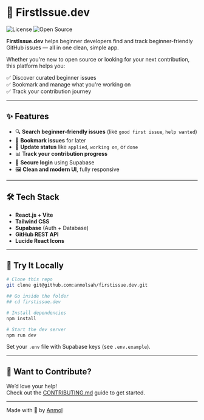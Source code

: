 <!-- # 🚀 FirstIssue.Dev

**Your Gateway to FirstIssue.Dev**

Open Source Buddy is a full-stack web application designed to help developers—especially beginners—discover, track, and contribute to open source projects with confidence. Find beginner-friendly GitHub issues, bookmark them, and track your contribution journey from start to finish.

![Open Source Buddy](https://images.unsplash.com/photo-1556075798-4825dfaaf498?w=1200&h=400&fit=crop&crop=center)

## ✨ Features

### 🔍 **Discover Issues**
- Find beginner-friendly GitHub issues labeled with `good first issue`, `help wanted`, etc.
- Filter by programming language, keywords, and repository popularity
- Real-time search using GitHub's REST API
- Clean, intuitive interface for browsing issues

### 💾 **Bookmark & Track**
- Save interesting issues for later
- Track your progress with status updates:
  - 📌 **Saved** - Issues you want to work on
  - 📝 **Applied** - Issues you've commented on or shown interest
  - 🔨 **Working On** - Issues you're actively contributing to
  - ✅ **Done** - Completed contributions

### 📊 **Progress Dashboard**
- Visualize your open source journey
- View completion rates and contribution statistics
- Track your favorite programming languages
- Monitor your growth over time

### 🔐 **Secure Authentication**
- Email/password authentication
- GitHub OAuth integration
- Secure user data with Supabase Auth
- Protected routes and user-specific data

### 📱 **Responsive Design**
- Beautiful, modern UI with Tailwind CSS
- Mobile-first responsive design
- Smooth animations and micro-interactions
- Dark/light theme support

## 🛠️ Tech Stack

| Layer | Technology |
|-------|------------|
| **Frontend** | React.js (Vite) + Tailwind CSS |
| **Backend** | Supabase (Auth + Database + API) |
| **Database** | PostgreSQL (via Supabase) |
| **External API** | GitHub REST API |
| **Authentication** | Supabase Auth (Email + GitHub OAuth) |
| **Icons** | Lucide React |
| **Deployment** | Netlify/Vercel Ready |

## 🚀 Getting Started

### Prerequisites

- Node.js 18+ and npm
- A Supabase account
- A GitHub account (for OAuth, optional)

### Installation

1. **Clone the repository**
   ```bash
   git clone https://github.com/yourusername/open-source-buddy.git
   cd open-source-buddy
   ```

2. **Install dependencies**
   ```bash
   npm install
   ```

3. **Set up Supabase**
   - Create a new project at [supabase.com](https://supabase.com)
   - Copy your project URL and anon key
   - Run the database migration (see Database Setup below)

4. **Configure environment variables**
   ```bash
   cp .env.example .env
   ```
   
   Update `.env` with your Supabase credentials:
   ```env
   VITE_SUPABASE_URL=your_supabase_project_url
   VITE_SUPABASE_ANON_KEY=your_supabase_anon_key
   ```

5. **Start the development server**
   ```bash
   npm run dev
   ```

6. **Open your browser**
   Navigate to `http://localhost:5173`

## 🗄️ Database Setup

The application uses a single `bookmarks` table to store user data:

```sql
-- Run this in your Supabase SQL editor
CREATE TABLE IF NOT EXISTS public.bookmarks (
  id uuid DEFAULT gen_random_uuid() PRIMARY KEY,
  created_at timestamp with time zone DEFAULT now() NOT NULL,
  user_id uuid REFERENCES auth.users(id) ON DELETE CASCADE NOT NULL,
  title text NOT NULL,
  issue_url text NOT NULL,
  repo_name text NOT NULL,
  language text DEFAULT 'unknown' NOT NULL,
  status text DEFAULT 'saved' NOT NULL CHECK (status IN ('saved', 'applied', 'working_on', 'done')),
  UNIQUE (user_id, issue_url)
);

-- Enable Row Level Security
ALTER TABLE public.bookmarks ENABLE ROW LEVEL SECURITY;

-- Create policies for user data access
CREATE POLICY "Users can view their own bookmarks" ON public.bookmarks
  FOR SELECT USING (auth.uid() = user_id);

CREATE POLICY "Users can insert their own bookmarks" ON public.bookmarks
  FOR INSERT WITH CHECK (auth.uid() = user_id);

CREATE POLICY "Users can update their own bookmarks" ON public.bookmarks
  FOR UPDATE USING (auth.uid() = user_id);

CREATE POLICY "Users can delete their own bookmarks" ON public.bookmarks
  FOR DELETE USING (auth.uid() = user_id);
```

## 📖 How to Use

### For New Contributors

1. **Sign Up**: Create an account using email or GitHub OAuth
2. **Explore Issues**: Browse the `/explore` page to find beginner-friendly issues
3. **Filter & Search**: Use filters to find issues in your preferred programming language
4. **Bookmark Issues**: Click the bookmark icon to save interesting issues
5. **Track Progress**: Update issue status as you work on them
6. **Monitor Growth**: Check your `/status` dashboard to see your progress

### For Experienced Developers

1. **Quick Discovery**: Use advanced filters to find issues matching your expertise
2. **Batch Management**: Efficiently manage multiple contributions from the bookmarks page
3. **Progress Analytics**: Track your contribution patterns and favorite technologies
4. **Community Impact**: View real-time statistics of the platform's community growth

## 🤝 Contributing

We welcome contributions from developers of all skill levels! Here's how you can help:

### 🐛 Report Bugs

Found a bug? Please create an issue with:
- Clear description of the problem
- Steps to reproduce
- Expected vs actual behavior
- Screenshots (if applicable)
- Your browser and OS information

### 💡 Suggest Features

Have an idea for improvement? Open an issue with:
- Feature description
- Use case and benefits
- Possible implementation approach
- Mockups or examples (if applicable)

### 🔧 Code Contributions

1. **Fork the repository**
2. **Create a feature branch**
   ```bash
   git checkout -b feature/amazing-feature
   ```
3. **Make your changes**
   - Follow the existing code style
   - Add comments for complex logic
   - Update documentation if needed
4. **Test your changes**
   ```bash
   npm run dev
   npm run lint
   ```
5. **Commit your changes**
   ```bash
   git commit -m "Add amazing feature"
   ```
6. **Push to your branch**
   ```bash
   git push origin feature/amazing-feature
   ```
7. **Open a Pull Request**

### 📝 Documentation

Help improve our documentation:
- Fix typos or unclear instructions
- Add examples and use cases
- Translate to other languages
- Create video tutorials

### 🎨 Design Contributions

- UI/UX improvements
- Icon and illustration design
- Accessibility enhancements
- Mobile experience optimization

## 🏗️ Project Structure

```
open-source-buddy/
├── public/                 # Static assets
├── src/
│   ├── components/        # Reusable React components
│   │   └── Navbar.jsx    # Navigation component
│   ├── contexts/         # React contexts
│   │   └── AuthContext.jsx # Authentication context
│   ├── lib/              # Utility libraries
│   │   └── supabase.js   # Supabase client configuration
│   ├── pages/            # Page components
│   │   ├── LandingPage.jsx
│   │   ├── ExplorePage.jsx
│   │   ├── BookmarksPage.jsx
│   │   ├── StatusPage.jsx
│   │   ├── ProfilePage.jsx
│   │   ├── SupportPage.jsx
│   │   ├── LoginPage.jsx
│   │   └── SignupPage.jsx
│   ├── App.jsx           # Main app component
│   ├── main.jsx          # App entry point
│   └── index.css         # Global styles
├── supabase/
│   └── migrations/       # Database migrations
├── .env.example          # Environment variables template
├── package.json          # Dependencies and scripts
└── README.md            # This file
```

## 🔧 Development Scripts

```bash
# Start development server
npm run dev

# Build for production
npm run build

# Preview production build
npm run preview

# Run linter
npm run lint

# Fix linting issues
npm run lint:fix
```

## 🌟 Roadmap

### Phase 1 (Current)
- [x] Core issue discovery and bookmarking
- [x] User authentication and profiles
- [x] Progress tracking dashboard
- [x] Responsive design

### Phase 2 (Upcoming)
- [ ] Advanced filtering and sorting options
- [ ] Issue difficulty scoring algorithm
- [ ] Community features (comments, ratings)
- [ ] Email notifications for bookmarked issues
- [ ] GitHub integration for automatic status updates

### Phase 3 (Future)
- [ ] Mobile app (React Native)
- [ ] Gamification and achievement system
- [ ] Mentorship matching
- [ ] Repository recommendations
- [ ] Contribution analytics and insights

## 📊 API Usage

### GitHub API Integration

The app uses GitHub's REST API to fetch issues:

```javascript
// Example API call
const response = await fetch(
  `https://api.github.com/search/issues?q=label:"good first issue"+language:javascript+state:open&sort=updated&per_page=20`
);
```

**Rate Limits**: GitHub allows 60 requests per hour for unauthenticated requests. For higher limits, consider implementing GitHub OAuth.

### Supabase Integration

All user data is stored securely in Supabase with Row Level Security (RLS) enabled:

```javascript
// Example bookmark creation
const { data, error } = await supabase
  .from('bookmarks')
  .insert({
    user_id: user.id,
    title: issue.title,
    issue_url: issue.html_url,
    repo_name: issue.repository_url.split('/').slice(-2).join('/'),
    language: selectedLanguage,
    status: 'saved'
  });
```

## 🔒 Security & Privacy

- **Data Protection**: All user data is encrypted and stored securely with Supabase
- **Row Level Security**: Users can only access their own bookmarks and data
- **Authentication**: Secure authentication with email verification and OAuth
- **API Security**: All API calls are authenticated and rate-limited
- **Privacy First**: We don't track users or sell data

## 📱 Browser Support

- Chrome 90+
- Firefox 88+
- Safari 14+
- Edge 90+

## 🤔 FAQ

**Q: Is this free to use?**
A: Yes! Open Source Buddy is completely free and open source.

**Q: Do I need a GitHub account?**
A: While not required, having a GitHub account enables OAuth login and better integration.

**Q: Can I contribute to this project?**
A: Absolutely! We welcome contributions of all kinds. See the Contributing section above.

**Q: How often is the issue data updated?**
A: Issues are fetched in real-time from GitHub's API when you search or browse.

**Q: Is my data safe?**
A: Yes, we use Supabase for secure data storage with encryption and Row Level Security.

## 📄 License

This project is licensed under the MIT License - see the [LICENSE](LICENSE) file for details.

## 🙏 Acknowledgments

- **GitHub** for providing the excellent REST API
- **Supabase** for the amazing backend-as-a-service platform
- **Tailwind CSS** for the beautiful utility-first CSS framework
- **Lucide** for the clean and consistent icon set
- **Vite** for the fast and modern build tool
- **React** for the powerful UI library

## 💖 Support the Project

If you find Open Source Buddy helpful, consider supporting the project:

- ⭐ Star this repository
- 🐛 Report bugs and suggest features
- 🔧 Contribute code or documentation
- 💰 [Support the developer](https://your-app-url.com/support)

## 📞 Contact

- **GitHub Issues**: [Report bugs or request features](https://github.com/yourusername/open-source-buddy/issues)
- **Email**: your-email@example.com
- **Twitter**: [@yourusername](https://twitter.com/yourusername)

---

**Made with ❤️ for the open source community**

*Happy Contributing! 🚀* -->


# 🚀 FirstIssue.dev

![License](https://img.shields.io/badge/license-MIT-blue.svg)
![Open Source](https://img.shields.io/badge/Open%20Source-Yes-blue)


**FirstIssue.dev** helps beginner developers find and track beginner-friendly GitHub issues — all in one clean, simple app.

Whether you're new to open source or looking for your next contribution, this platform helps you:

✅ Discover curated beginner issues  
✅ Bookmark and manage what you're working on  
✅ Track your contribution journey   

---

## ✨ Features

- 🔍 **Search beginner-friendly issues** (like `good first issue`, `help wanted`)
- 📌 **Bookmark issues** for later
- 🔨 **Update status** like `applied`, `working on`, or `done`
- 📊 **Track your contribution progress**
- 🔐 **Secure login** using Supabase
- 🖼️ **Clean and modern UI**, fully responsive

---

## 🛠️ Tech Stack

- **React.js + Vite**
- **Tailwind CSS**
- **Supabase** (Auth + Database)
- **GitHub REST API**
- **Lucide React Icons**

---

## 🧪 Try It Locally

```bash
# Clone this repo
git clone git@github.com:anmolsah/firstissue.dev.git

## Go inside the folder
## cd firstissue.dev

# Install dependencies
npm install

# Start the dev server
npm run dev
```

Set your `.env` file with Supabase keys (see `.env.example`).

---

## 🙌 Want to Contribute?

We’d love your help!  
Check out the [CONTRIBUTING.md](CONTRIBUTING.md) guide to get started.

---

Made with 💙 by [Anmol](https://github.com/anmolsah)
